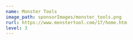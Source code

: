 ```yaml
---
name: Monster Tools
image_path: sponsorImages/monster_tools.png
rurl: https://www.monstertool.com/17/home.htm
level: 3
---
```



